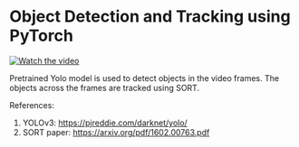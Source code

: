 # Object Detection and Tracking using PyTorch

[![Watch the video](https://i.imgur.com/MCWaE9Z.png)](https://youtu.be/FmzJZ7hJfHA)

Pretrained Yolo model is used to detect objects in the video frames. The objects across the frames are tracked using SORT.

References:

1. YOLOv3: https://pjreddie.com/darknet/yolo/
2. SORT paper: https://arxiv.org/pdf/1602.00763.pdf
